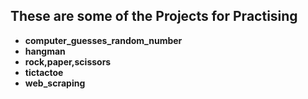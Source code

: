 ## These are some of the Projects for Practising
- **computer_guesses_random_number**
- **hangman**
- **rock,paper,scissors**
- **tictactoe**
- **web_scraping**